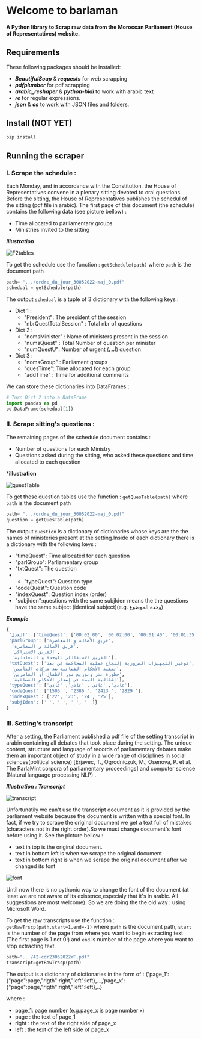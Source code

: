 # Welcome to barlaman
**A Python library to Scrap  raw data from the  Moroccan Parliament (House of Representatives) website.**

## Requirements
These  following packages should be installed:

 + ***BeautifulSoup*** & ***requests*** for web scrapping
 + ***pdfplumber*** for pdf scrapping
 + ***arabic_reshaper*** & ***python-bidi*** to work with arabic text
 + ***re*** for regular expressions.
 + ***json*** & ***os*** to work with JSON files and folders.
## Install (NOT YET)
```python
pip install 
```
## Running the scraper

### I. Scrape the schedule :
Each Monday, and in accordance with the  Constitution, the House of Representatives  convene in a plenary sitting devoted to oral questions. Before the sitting, the House of Representatives publishes the schedul of the sitting (pdf file in arabic). The first page of this document (the schedule) contains the following  data (see picture bellow) :

   + Time allocated to parliamentary groups
   + Ministries invited to the sitting
 
   ***Illustration***
  
![F2tables](https://user-images.githubusercontent.com/49843367/173394096-8c4a5c67-4f91-47c4-9bc2-72c1f0cca76b.png)

To get the schedule use the function : `getSchedule(path)` where `path` is the document path
```python
path= ".../ordre_du_jour_30052022-maj_0.pdf"
schedual = getSchedule(path)
```
The output `schedual` is  a tuple of 3  dictionary with the following keys :
     
+ Dict 1 :
    + "President": The president of the session
    + "nbrQuestTotalSession" : Total nbr of questions
+ Dict 2 :
    +  "nomsMinister" : Name of ministers present in the session
    +  "numsQuest" : Total Number of question per minister
    +  "numQuestU": Number of urgent (أنى)  question
+ Dict 3 :
    + "nomsGroup" : Parliament groups
    + "quesTime": Time allocated for each group
    + "addTime" : Time for additional comments

We can store these dictionaries into DataFrames :
```python
# Turn Dict 2 into a DataFrame
import pandas as pd
pd.DataFrame(schedual[1])
```

### II. Scrape sitting's questions :
The remaining pages of the schedule document contains :
  + Number of questions for each Ministry
  + Questions asked during the sitting, who asked these questions and time allocated to each question

 ***illustration**
 
 ![questTable](https://user-images.githubusercontent.com/49843367/173398931-82a871a8-4cfb-46c9-90fb-a6699d311428.png)
 
 To get these question tables  use the function : `getQuesTable(path)` where `path` is the document path
```python
path= ".../ordre_du_jour_30052022-maj_0.pdf"
question = getQuesTable(path)
```
The output `question` is a dictionary of dictionaries whose keys are the the names of  ministeries present at the setting.Inside of each dictionary there is a dictionary with the following keys :

   - "timeQuest": Time allocated for each question
   - "parlGroup": Parliamentary group
   -  "txtQuest": The question
   -   - "typeQuest": Question type
   -   "codeQuest": Question code
   -   "indexQuest": Question index (order)
   -   "subjIden":questions with the same subjIden means the the questions have the same subject (identical subject)(e.g. وحدة الموضوع)

  ***Example***
 ```python
{
  'ﺍﻟﻌﺪﻝ': {'timeQuest': ['00:02:00', '00:02:00', '00:01:40', '00:01:35'],
  'parlGroup': ['ﻓﺮﻳﻖ الأﺼﺎﻟﺔ ﻭ ﺍﻟﻤﻌﺎﺻﺮﺓ',
   'ﻓﺮﻳﻖ الأﺼﺎﻟﺔ ﻭ ﺍﻟﻤﻌﺎﺻﺮﺓ',
   'ﺍﻟﻔﺮﻳﻖ الاﺸﺘﺮﺍﻛﻲ',
   'ﺍﻟﻔﺮﻳﻖ الاﺴﺘﻘﺎﻟﻠﻲ ﻟﻠﻮﺣﺪﺓ ﻭ ﺍﻟﺘﻌﺎﺩﻟﻴﺔ'],
  'txtQuest': ['ﺗﻮﻓﻴﺮ ﺍﻟﺘﺠﻬﻴﺰﺍﺕ ﺍﻟﻀﺮﻭﺭﻳﺔ ﺇﻟﻨﺠﺎﺡ ﻋﻤﻠﻴﺔ ﺍﻟﻤﺤﺎﻛﻤﺔ ﻋﻦ ﺑﻌﺪ',
   'ﺗﻨﻔﻴﺬ الأﺤﻜﺎﻡ ﺍﻟﻘﻀﺎﺋﻴﺔ ﺿﺪ ﺷﺮﻛﺎﺕ ﺍﻟﺘﺄﻣﻴﻦ',
   'ﺧﻄﻮﺭﺓ ﻧﺸﺮ ﻭﺗﻮﺯﻳﻊ ﺻﻮﺭ الأﻄﻔﺎﻝ ﺃﻭ ﺍﻟﻘﺎﺻﺮﻳﻦ',
   'ﺇﺷﻜﺎﻟﻴﺔ ﺍﻟﺒﻂﺀ ﻓﻲ ﺇﺻﺪﺍﺭ الأﺤﻜﺎﻡ ﺍﻟﻘﻀﺎﺋﻴﺔ'],
  'typeQuest': ['ﻋﺎﺩﻱ', 'ﻋﺎﺩﻱ', 'ﻋﺎﺩﻱ', 'ﻋﺎﺩﻱ'],
  'codeQuest': ['1505 ', '2386 ', '2413 ', '2829 '],
  'indexQuest': ['22', '23', '24', '25'],
  'subjIden': [' ', ' ', ' ', ' ']}
}
 ``` 
 
### III. Setting's transcript
After a setting, the Parliament published a pdf file of the setting transcript in arabin containing all debates that took place during the setting.
The unique content, structure and language of records of parliamentary debates make them an important object of study in a wide range of disciplines in social sciences(political science) [Erjavec, T., Ogrodniczuk, M., Osenova, P. et al. The ParlaMint corpora of parliamentary proceedings] and  computer science (Natural language processing NLP) . 

***Illustration : Transcript***

 ![transcript](https://user-images.githubusercontent.com/49843367/173420355-83d189be-e6b7-4a58-8654-830f8bf1630d.png)

Unfortunatily we can't use the transcript document as it is provided by the parliament website because the document is written with a special font. In fact, if we try to scrape the original document we get a text full of mistakes (characters not in the right order).So we must change document's font before using it.  See the picture bellow : 
  + text in  top is the original document.
  + text in  bottom left is when we scrape the original document 
  + text in  bottom right is when we scrape the original document after we  changed its font

![font](https://user-images.githubusercontent.com/49843367/173423139-e745b517-b1fa-4e15-a8ad-124eb730ec37.png)

Until now there is no pythonic way to change the font of the document  (at least we are not aware of its existence,especialy that it's in arabic. All suggestions are most welcome). So we are doing the the old way : using  Microsoft Word.

To get the raw transcripts  use the function : `getRawTrscp(path,start=1,end=-1)` where `path` is the document path, `start` is the number of the page from where you want to begin extracting text (The first page is 1 not 0!) and `end` is number of the page where you want to stop extracting text.
```python
path=".../42-cdr23052022WF.pdf"
transcript=getRawTrscp(path)
```
The output is a dictionary of dictionaries in the form of : {'page_1':{"page":page,"rigth":right,"left":left},...,'page_x':{"page":page,"rigth":right,"left":left},..}

where : 
  - page_1: page number (e.g.page_x is page number x)
  - page : the text of page_1
  - right : the text of the right side of page_x
  - left : the text of the left side of page_x


                    




